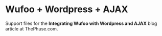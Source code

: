 Wufoo + Wordpress + AJAX
========================

Support files for the **Integrating Wufoo with Wordpress and AJAX** blog article at ThePhuse.com.